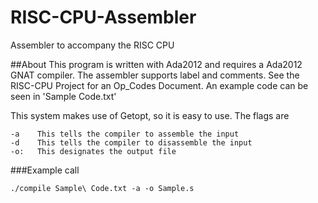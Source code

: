 # RISC-CPU-Assembler
Assembler to accompany the RISC CPU

##About
This program is written with Ada2012 and requires a Ada2012 GNAT compiler. The assembler supports label and comments. See the RISC-CPU Project for an Op_Codes Document. An example code can be seen in 'Sample Code.txt'  

This system makes use of Getopt, so it is easy to use.
The flags are 

    -a    This tells the compiler to assemble the input
    -d    This tells the compiler to disassemble the input 
    -o:   This designates the output file
  
###Example call

    ./compile Sample\ Code.txt -a -o Sample.s

